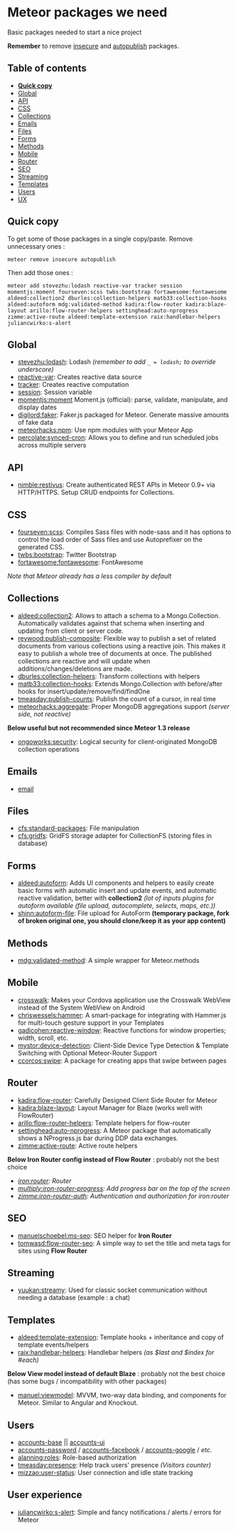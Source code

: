# Meteor packages we need
Basic packages needed to start a nice project

**Remember** to remove [insecure](https://atmospherejs.com/meteor/insecure) and [autopublish](https://atmospherejs.com/meteor/autopublish) packages.

## Table of contents
- **[Quick copy](#quick-copy)**
- [Global](#global)
- [API](#api)
- [CSS](#css)
- [Collections](#collections)
- [Emails](#emails)
- [Files](#files)
- [Forms](#forms)
- [Methods](#methods)
- [Mobile](#mobile)
- [Router](#router)
- [SEO](#seo)
- [Streaming](#streaming)
- [Templates](#templates)
- [Users](#users)
- [UX](#user-experience)

## Quick copy
To get some of those packages in a single copy/paste. Remove unnecessary ones :
```
meteor remove insecure autopublish
```
Then add those ones :
```
meteor add stevezhu:lodash reactive-var tracker session momentjs:moment fourseven:scss twbs:bootstrap fortawesome:fontawesome aldeed:collection2 dburles:collection-helpers matb33:collection-hooks aldeed:autoform mdg:validated-method kadira:flow-router kadira:blaze-layout arillo:flow-router-helpers settinghead:auto-nprogress zimme:active-route aldeed:template-extension raix:handlebar-helpers juliancwirko:s-alert
```

## Global
- [stevezhu:lodash](https://atmospherejs.com/stevezhu/lodash): Lodash *(remember to add `_ = lodash;` to override underscore)*
- [reactive-var](https://atmospherejs.com/meteor/reactive-var): Creates reactive data source
- [tracker](https://atmospherejs.com/meteor/tracker): Creates reactive computation
- [session](https://atmospherejs.com/meteor/session): Session variable
- [momentjs:moment](https://atmospherejs.com/momentjs/moment) Moment.js (official): parse, validate, manipulate, and display dates
- [digilord:faker](https://atmospherejs.com/digilord/faker): Faker.js packaged for Meteor. Generate massive amounts of fake data
- [meteorhacks:npm](https://atmospherejs.com/meteorhacks/npm): Use npm modules with your Meteor App
- [percolate:synced-cron](https://atmospherejs.com/percolate/synced-cron): Allows you to define and run scheduled jobs across multiple servers

## API
- [nimble:restivus](https://atmospherejs.com/nimble/restivus): Create authenticated REST APIs in Meteor 0.9+ via HTTP/HTTPS. Setup CRUD endpoints for Collections.

## CSS
- [fourseven:scss](https://atmospherejs.com/fourseven/scss): Compiles Sass files with node-sass and it has options to control the load order of Sass files and use Autoprefixer on the generated CSS.
- [twbs:bootstrap](https://atmospherejs.com/twbs/bootstrap): Twitter Bootstrap
- [fortawesome:fontawesome](https://atmospherejs.com/fortawesome/fontawesome): FontAwesome

*Note that Meteor already has a less compiler by default*

## Collections
- [aldeed:collection2](https://atmospherejs.com/aldeed/collection2): Allows to attach a schema to a Mongo.Collection. Automatically validates against that schema when inserting and updating from client or server code.
- [reywood:publish-composite](https://atmospherejs.com/reywood/publish-composite): Flexible way to publish a set of related documents from various collections using a reactive join. This makes it easy to publish a whole tree of documents at once. The published collections are reactive and will update when additions/changes/deletions are made.
- [dburles:collection-helpers](https://atmospherejs.com/dburles/collection-helpers): Transform collections with helpers
- [matb33:collection-hooks](https://atmospherejs.com/matb33/collection-hooks): Extends Mongo.Collection with before/after hooks for insert/update/remove/find/findOne
- [tmeasday:publish-counts](https://atmospherejs.com/tmeasday/publish-counts): Publish the count of a cursor, in real time
- [meteorhacks:aggregate](https://atmospherejs.com/meteorhacks/aggregate): Proper MongoDB aggregations support *(server side, not reactive)*

**Below useful but not recommended since Meteor 1.3 release**
- [ongoworks:security](https://atmospherejs.com/ongoworks/security): Logical security for client-originated MongoDB collection operations

## Emails
- [email](https://atmospherejs.com/meteor/email)

## Files
- [cfs:standard-packages](https://atmospherejs.com/cfs/standard-packages): File manipulation
- [cfs:gridfs](https://atmospherejs.com/cfs/gridfs): GridFS storage adapter for CollectionFS (storing files in database)

## Forms
- [aldeed:autoform](https://atmospherejs.com/aldeed/autoform): Adds UI components and helpers to easily create basic forms with automatic insert and update events, and automatic reactive validation, better with **collection2** *(lot of inputs plugins for autoform available (file upload, autocomplete, selects, maps, etc.))*
- [shinn:autoform-file](https://atmospherejs.com/shinn/autoform-file): File upload for AutoForm **(temporary package, fork of broken original one, you should clone/keep it as your app content)**

## Methods
- [mdg:validated-method](https://atmospherejs.com/mdg/validated-method): A simple wrapper for Meteor.methods

## Mobile
- [crosswalk](https://atmospherejs.com/meteor/crosswalk): Makes your Cordova application use the Crosswalk WebView instead of the System WebView on Android
- [chriswessels:hammer](https://atmospherejs.com/chriswessels/hammer): A smart-package for integrating with Hammer.js for multi-touch gesture support in your Templates
- [gadicohen:reactive-window](https://atmospherejs.com/gadicohen/reactive-window): Reactive functions for window properties; width, scroll, etc.
- [mystor:device-detection](https://atmospherejs.com/mystor/device-detection): Client-Side Device Type Detection & Template Switching with Optional Meteor-Router Support
- [ccorcos:swipe](https://atmospherejs.com/ccorcos/swipe): A package for creating apps that swipe between pages

## Router
- [kadira:flow-router](https://atmospherejs.com/kadira/flow-router): Carefully Designed Client Side Router for Meteor
- [kadira:blaze-layout](https://atmospherejs.com/kadira/blaze-layout): Layout Manager for Blaze (works well with FlowRouter)
- [arillo:flow-router-helpers](https://atmospherejs.com/arillo/flow-router-helpers): Template helpers for flow-router
- [settinghead:auto-nprogress](https://atmospherejs.com/settinghead/auto-nprogress): A Meteor package that automatically shows a NProgress.js bar during DDP data exchanges.
- [zimme:active-route](https://atmospherejs.com/zimme/active-route): Active route helpers

**Below Iron Router config instead of Flow Router** : probably not the best choice
- *[iron:router](https://atmospherejs.com/iron/router): Router*
- *[multiply:iron-router-progress](https://atmospherejs.com/multiply/iron-router-progress): Add progress bar on the top of the screen*
- *[zimme:iron-router-auth](https://atmospherejs.com/zimme/iron-router-auth): Authentication and authorization for iron:router*

## SEO
- [manuelschoebel:ms-seo](https://atmospherejs.com/manuelschoebel/ms-seo): SEO helper for **Iron Router**
- [tomwasd:flow-router-seo](https://atmospherejs.com/tomwasd/flow-router-seo): A simple way to set the title and meta tags for sites using **Flow Router**

## Streaming
- [yuukan:streamy](https://atmospherejs.com/yuukan/streamy): Used for classic socket communication without needing a database (example : a chat)

## Templates
- [aldeed:template-extension](https://atmospherejs.com/aldeed/template-extension): Template hooks + inheritance and copy of template events/helpers
- [raix:handlebar-helpers](https://atmospherejs.com/raix/handlebar-helpers): Handlebar helpers *(as $last and $index for #each)*

**Below View model instead of default Blaze** : probably not the best choice (has some bugs / incompatibility with other packages)
- [manuel:viewmodel](https://atmospherejs.com/manuel/viewmodel): MVVM, two-way data binding, and components for Meteor. Similar to Angular and Knockout.

## Users
- [accounts-base](https://atmospherejs.com/meteor/accounts-base) || [accounts-ui](https://atmospherejs.com/meteor/accounts-ui)
- [accounts-password](https://atmospherejs.com/meteor/accounts-password) / [accounts-facebook](https://atmospherejs.com/meteor/accounts-facebook) / [accounts-google](https://atmospherejs.com/meteor/accounts-google) / *etc.*
- [alanning:roles](https://atmospherejs.com/alanning/roles): Role-based authorization
- [tmeasday:presence](https://atmospherejs.com/tmeasday/presence): Help track users' presence *(Visitors counter)*
- [mizzao:user-status](https://atmospherejs.com/mizzao/user-status): User connection and idle state tracking

## User experience
- [juliancwirko:s-alert](https://atmospherejs.com/juliancwirko/s-alert): Simple and fancy notifications / alerts / errors for Meteor
